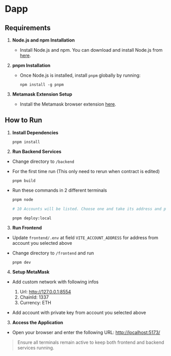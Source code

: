 # Dapp

## Requirements

1. **Node.js and npm Installation**
   - Install Node.js and npm. You can download and install Node.js from [here](https://nodejs.org/).

2. **pnpm Installation**
   - Once Node.js is installed, install `pnpm` globally by running:
     ```
     npm install -g pnpm
     ```

3. **Metamask Extension Setup**
   - Install the Metamask browser extension [here](https://metamask.io/download.html).

## How to Run

1. **Install Dependencies**
     ```
     pnpm install
     ```

2. **Run Backend Services**
  - Change directory to `/backend`

  - For the first time run (This only need to rerun when contract is edited)
    ```
    pnpm build
    ```

  - Run these commands in 2 different terminals
    ```bash
    pnpm node

    # 10 Accounts will be listed. Choose one and take its address and private key. These will be used later on.
    ```
    ```
    pnpm deploy:local
    ```

3. **Run Frontend**
  - Update `frontend/.env` at field `VITE_ACCOUNT_ADDRESS` for address from account you selected above
  - Change directory to `/frontend` and run

    ```
    pnpm dev
    ```

4. **Setup MetaMask**

  - Add custom network with following infos
    1. Url: http://127.0.0.1:8554
    2. ChainId: 1337
    3. Currency: ETH

  - Add account with private key from account you selected above

3. **Access the Application**

  - Open your browser and enter the following URL:
    [http://localhost:5173/](http://localhost:5173/)


> Ensure all terminals remain active to keep both frontend and backend services running.
